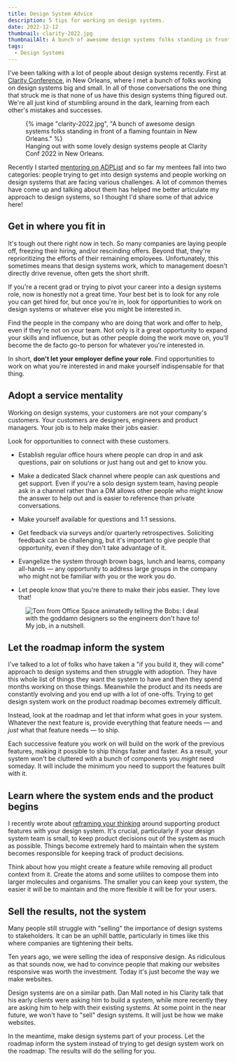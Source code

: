 ```yaml
---
title: Design System Advice
description: 5 tips for working on design systems.
date: 2022-12-12
thumbnail: clarity-2022.jpg
thumbnailAlt: A bunch of awesome design systems folks standing in front of a flaming fountain in New Orleans.
tags:
  - Design Systems
---
```


I've been talking with a lot of people about design systems recently. First at [Clarity Conference](https://www.clarityconf.com/event/2022), in New Orleans, where I met a bunch of folks working on design systems big and small. In all of those conversations the one thing that struck me is that none of us have this design systems thing figured out. We're all just kind of stumbling around in the dark, learning from each other's mistakes and successes.

<figure>
  {% image "clarity-2022.jpg", "A bunch of awesome design systems folks standing in front of a flaming fountain in New Orleans." %}
  <figcaption>
    Hanging out with some lovely design systems people at Clarity Conf 2022 in New Orleans.
  </figcaption>
</figure>

Recently I started [mentoring on ADPList](https://adplist.org/mentors/mike-aparicio) and so far my mentees fall into two categories: people trying to get into design systems and people working on design systems that are facing various challenges. A lot of common themes have come up and talking about them has helped me better articulate my approach to design systems, so I thought I'd share some of that advice here!

## Get in where you fit in

It's tough out there right now in tech. So many companies are laying people off, freezing their hiring, and/or rescinding offers. Beyond that, they're reprioritizing the efforts of their remaining employees. Unfortunately, this sometimes means that design systems work, which to management doesn't directly drive revenue, often gets the short shrift.

If you're a recent grad or trying to pivot your career into a design systems role, now is honestly not a great time. Your best bet is to look for any role you can get hired for, but once you're in, look for opportunities to work on design systems or whatever else you might be interested in.

Find the people in the company who are doing that work and offer to help, even if they're not on your team. Not only is it a great opportunity to expand your skills and influence, but as other people doing the work move on, you'll become the de facto go-to person for whatever you're interested in.

In short, **don't let your employer define your role**. Find opportunities to work on what you're interested in and make yourself indispensable for that thing.

## Adopt a service mentality

Working on design systems, your customers are not your company's customers. Your customers are designers, engineers and product managers. Your job is to help make their jobs easier.

Look for opportunities to connect with these customers. 

* Establish regular office hours where people can drop in and ask questions, pair on solutions or just hang out and get to know you. 

* Make a dedicated Slack channel where people can ask questions and get support. Even if you're a solo design system team, having people ask in a channel rather than a DM allows other people who might know the answer to help out and is easier to reference than private conversations.

* Make yourself available for questions and 1:1 sessions.

* Get feedback via surveys and/or quarterly retrospectives. Soliciting feedback can be challenging, but it's important to give people that opportunity, even if they don't take advantage of it.

* Evangelize the system through brown bags, lunch and learns, company all-hands &mdash; any opportunity to address large groups in the company who might not be familiar with you or the work you do.

* Let people know that you're there to make their jobs easier. They love that!

<figure>
  <img src="/images/deal-with-designers.gif" alt="Tom from Office Space animatedly telling the Bobs: I deal with the goddamn designers so the engineers don't have to!">
  <figcaption>
    My job, in a nutshell.
  </figcaption>
</figure>

## Let the roadmap inform the system

I've talked to a lot of folks who have taken a "if you build it, they will come" approach to design systems and then struggle with adoption. They have this whole list of things they want the system to have and then they spend months working on those things. Meanwhile the product and its needs are constantly evolving and you end up with a lot of one-offs. Trying to get design system work on the product roadmap becomes extremely difficult.

Instead, look at the roadmap and let that inform what goes in your system. Whatever the next feature is, provide everything that feature needs &mdash; and *just* what that feature needs &mdash; to ship.

Each successive feature you work on will build on the work of the previous features, making it possible to ship things faster and faster. As a result, your system won't be cluttered with a bunch of components you *might* need someday. It will include the minimum you need to support the features built with it.

## Learn where the system ends and the product begins

I recently wrote about [reframing your thinking](/posts/2022-11-26-reframing-design-systems/) around supporting product features with your design system. It's crucial, particularly if your design system team is small, to keep product decisions out of the system as much as possible. Things become extremely hard to maintain when the system becomes responsible for keeping track of product decisions. 

Think about how you might create a feature while removing all product context from it. Create the atoms and some utilites to compose them into larger molecules and organisms. The smaller you can keep your system, the easier it will be to maintain and the more flexible it will be for your users.

## Sell the results, not the system

Many people still struggle with "selling" the importance of design systems to stakeholders. It can be an uphill battle, particularly in times like this where companies are tightening their belts. 

Ten years ago, we were selling the idea of responsive design. As ridiculous as that sounds now, we had to convince people that making our websites responsive was worth the investment. Today it's just become the way we make websites.

Design systems are on a similar path. Dan Mall noted in his Clarity talk that his early clients were asking him to build a system, while more recently they are asking him to help with their existing systems. At some point in the near future, we won't have to "sell" design systems. It will just be how we make websites.

In the meantime, make design systems part of your process. Let the roadmap inform the system instead of trying to get design system work on the roadmap. The results will do the selling for you.